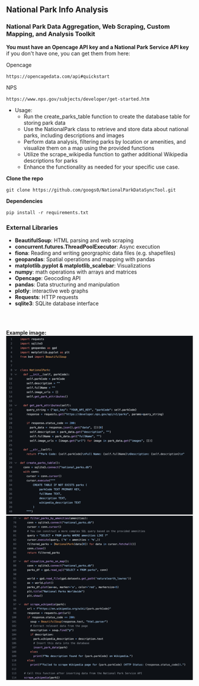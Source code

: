 ## National Park Info Analysis

### National Park Data Aggregation, Web Scraping, Custom Mapping, and Analysis Toolkit

**You must have an Opencage API key and a National Park Service API key**
if you don't have one, you can get them from here:

Opencage
```
https://opencagedata.com/api#quickstart
```

NPS
```
https://www.nps.gov/subjects/developer/get-started.htm
```

- Usage:
  - Run the create_parks_table function to create the database table for storing park data
  - Use the NationalPark class to retrieve and store data about national parks, including descriptions and images
  - Perform data analysis, filtering parks by location or amenities, and visualize them on a map using the provided functions
  - Utilize the scrape_wikipedia function to gather additional Wikipedia descriptions for parks
  - Enhance the functionality as needed for your specific use case.

**Clone the repo**
```
git clone https://github.com/googs0/NationalParkDataSyncTool.git
```

**Dependencies**
```
pip install -r requirements.txt
```

### External Libraries
- **BeautifulSoup**: HTML parsing and web scraping
- **concurrent.futures.ThreadPoolExecutor**: Async execution
- **fiona**: Reading and writing georgraphic data files (e.g. shapefiles)
- **geopandas**: Spatial operations and mapping with pandas
- **matplotlib.pyplot & matplotlib_scalebar**: Visualizations
- **numpy**: math operations with arrays and matrices
- **Opencage**: Geocoding API
- **pandas**: Data structuring and manipulation
- **plotly**: interactive web graphs
- **Requests**: HTTP requests
- **sqlite3**: SQLite database interface

<br>
<br>

**Example image:**
![NPS API Request Class Example Screen](/assets/nps_api_screen1.png)
![NPS API Request Class Example Screen](/assets/nps_api_screen2.png)
